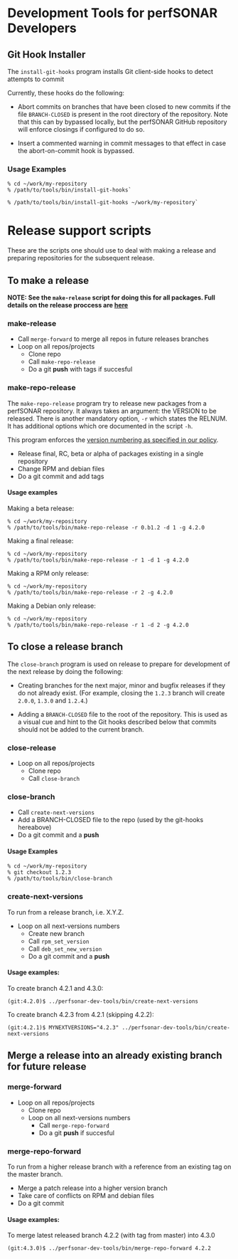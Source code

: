 # Development Tools for perfSONAR Developers

## Git Hook Installer

The `install-git-hooks` program installs Git client-side hooks to
detect attempts to commit 

Currently, these hooks do the following:

 * Abort commits on branches that have been closed to new commits if
   the file `BRANCH-CLOSED` is present in the root directory of the
   repository.  Note that this can by bypassed locally, but the
   perfSONAR GitHub repository will enforce closings if configured to
   do so.

 * Insert a commented warning in commit messages to that effect in
   case the abort-on-commit hook is bypassed.

### Usage Examples

```
% cd ~/work/my-repository
% /path/to/tools/bin/install-git-hooks`
```

```
% /path/to/tools/bin/install-git-hooks ~/work/my-repository`
```

# Release support scripts

These are the scripts one should use to deal with making a release and preparing repositories for the subsequent release.

## To make a release
**NOTE: See the `make-release` script for doing this for all packages. Full details on the release proccess are [here](https://github.com/perfsonar/project/wiki/Release-Process)**

### make-release
- Call `merge-forward` to merge all repos in future releases branches
- Loop on all repos/projects
  - Clone repo
  - Call `make-repo-release`
  - Do a git **push** with tags if succesful

### make-repo-release
The `make-repo-release` program try to release new packages from a 
perfSONAR repository.  It always  takes  an  argument: the VERSION to be
released. There is another mandatory option, `-r` which states the RELNUM.
It has additional options which ore documented in the script `-h`.

This program enforces the [version numbering as specified in our policy](https://github.com/perfsonar/project/wiki/Versioning
"perfSONAR package numbering").

- Release final, RC, beta or alpha of packages existing in a single repository
- Change RPM and debian files
- Do a git commit and add tags

#### Usage examples

Making a beta release:
```
% cd ~/work/my-repository
% /path/to/tools/bin/make-repo-release -r 0.b1.2 -d 1 -g 4.2.0
```

Making a final release:
```
% cd ~/work/my-repository
% /path/to/tools/bin/make-repo-release -r 1 -d 1 -g 4.2.0
```

Making a RPM only release:
```
% cd ~/work/my-repository
% /path/to/tools/bin/make-repo-release -r 2 -g 4.2.0
```

Making a Debian only release:
```
% cd ~/work/my-repository
% /path/to/tools/bin/make-repo-release -r 1 -d 2 -g 4.2.0
```

## To close a release branch
The `close-branch` program is used on release to prepare for
development of the next release by doing the following:

 * Creating branches for the next major, minor and bugfix releases if
   they do not already exist.  (For example, closing the `1.2.3`
   branch will create `2.0.0`, `1.3.0` and `1.2.4`.)

 * Adding a `BRANCH-CLOSED` file to the root of the repository.  This is
   used as a visual cue and hint to the Git hooks described below that
   commits should not be added to the current branch.

### close-release
- Loop on all repos/projects
  - Clone repo
  - Call `close-branch`

### close-branch
- Call `create-next-versions`
- Add a BRANCH-CLOSED file to the repo (used by the git-hooks hereabove)
- Do a git commit and a **push**

#### Usage Examples

```
% cd ~/work/my-repository
% git checkout 1.2.3
% /path/to/tools/bin/close-branch
```

### create-next-versions
To run from a release branch, i.e. X.Y.Z.

- Loop on all next-versions numbers
  - Create new branch
  - Call `rpm_set_version`
  - Call `deb_set_new_version`
  - Do a git commit and a **push**

#### Usage examples:

To create branch 4.2.1 and 4.3.0:
```
(git:4.2.0)$ ../perfsonar-dev-tools/bin/create-next-versions
```

To create branch 4.2.3 from 4.2.1 (skipping 4.2.2):
```
(git:4.2.1)$ MYNEXTVERSIONS="4.2.3" ../perfsonar-dev-tools/bin/create-next-versions
```

## Merge a release into an already existing branch for future release

### merge-forward
- Loop on all repos/projects
  - Clone repo
  - Loop on all next-versions numbers
    - Call `merge-repo-forward`
    - Do a git **push** if succesful

### merge-repo-forward
To run from a higher release branch with a reference from an existing tag on the master branch.

- Merge a patch release into a higher version branch
- Take care of conflicts on RPM and debian files
- Do a git commit

#### Usage examples:

To merge latest released branch 4.2.2 (with tag from master) into 4.3.0
```
(git:4.3.0)$ ../perfsonar-dev-tools/bin/merge-repo-forward 4.2.2
```

